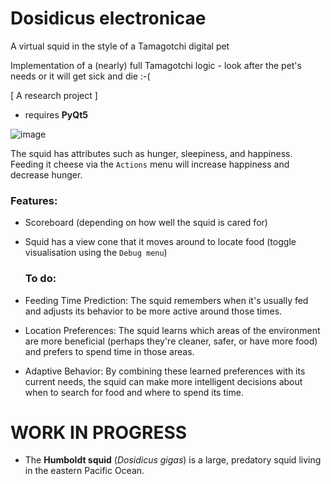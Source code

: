 # Dosidicus electronicae
A virtual squid in the style of a Tamagotchi digital pet

Implementation of a (nearly) full Tamagotchi logic - look after the pet's needs or it will get sick and die :-(

[ A research project ]

* requires **PyQt5**

![image](https://github.com/user-attachments/assets/8a4349b8-413f-4c32-baa7-c2f0a1422dc6)






The squid has attributes such as hunger, sleepiness, and happiness.  
Feeding it cheese via the `Actions` menu will increase happiness and decrease hunger.

### Features:

* Scoreboard (depending on how well the squid is cared for)

* Squid has a view cone that it moves around to locate food (toggle visualisation using the `Debug menu`)

  ### To do:

* Feeding Time Prediction: The squid remembers when it's usually fed and adjusts its behavior to be more active around those times.

* Location Preferences: The squid learns which areas of the environment are more beneficial (perhaps they're cleaner, safer, or have more food) and prefers to spend time in those areas.

* Adaptive Behavior: By combining these learned preferences with its current needs, the squid can make more intelligent decisions about when to search for food and where to spend its time.



# WORK IN PROGRESS

* The **Humboldt squid** (*Dosidicus gigas*) is a large, predatory squid living in the eastern Pacific Ocean.
